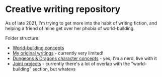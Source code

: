 # Creative writing repository

As of late 2021, I'm trying to get more into the habit of writing fiction, and helping a friend of mine get over her phobia of world-building.

Folder structure:

- [World-building concepts](wb/)
- [My original writings](orig/) - currently very limited!
- [Dungeons & Dragons character concepts](dnd/) - yes, I'm a nerd, live with it
- [Joint projects](peer/) - currently there's a lot of overlap with the "world-building" section, but whatevs
